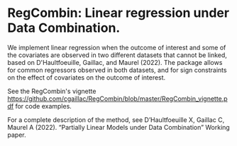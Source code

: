 # RegCombin: Linear regression under Data Combination.

We implement linear regression when the outcome of interest and some of the covariates are observed in two different datasets that cannot be linked, based on D'Haultfoeuille, Gaillac, and Maurel (2022). 
The package allows for common regressors observed in both datasets, and for sign constraints on the effect of covariates on the outcome of interest.

See the RegCombin's vignette https://github.com/cgaillac/RegCombin/blob/master/RegCombin_vignette.pdf for code examples. 

For a complete description of the method, see D’Haultfoeuille X, Gaillac C, Maurel A (2022). “Partially Linear Models under Data Combination” Working paper.
